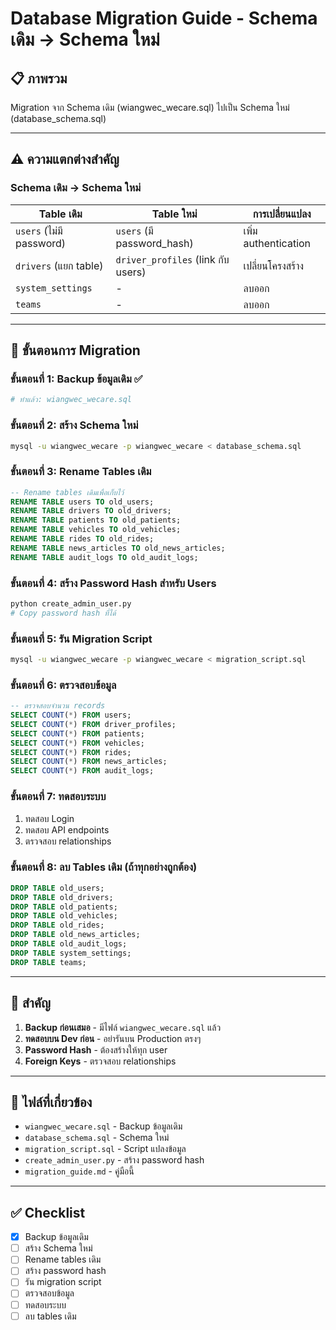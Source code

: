 # Database Migration Guide - Schema เดิม → Schema ใหม่

## 📋 ภาพรวม

Migration จาก Schema เดิม (wiangwec_wecare.sql) ไปเป็น Schema ใหม่ (database_schema.sql)

---

## ⚠️ ความแตกต่างสำคัญ

### Schema เดิม → Schema ใหม่

| Table เดิม | Table ใหม่ | การเปลี่ยนแปลง |
|------------|-----------|----------------|
| `users` (ไม่มี password) | `users` (มี password_hash) | เพิ่ม authentication |
| `drivers` (แยก table) | `driver_profiles` (link กับ users) | เปลี่ยนโครงสร้าง |
| `system_settings` | - | ลบออก |
| `teams` | - | ลบออก |

---

## 🚀 ขั้นตอนการ Migration

### ขั้นตอนที่ 1: Backup ข้อมูลเดิม ✅

```bash
# ทำแล้ว: wiangwec_wecare.sql
```

### ขั้นตอนที่ 2: สร้าง Schema ใหม่

```bash
mysql -u wiangwec_wecare -p wiangwec_wecare < database_schema.sql
```

### ขั้นตอนที่ 3: Rename Tables เดิม

```sql
-- Rename tables เดิมเพื่อเก็บไว้
RENAME TABLE users TO old_users;
RENAME TABLE drivers TO old_drivers;
RENAME TABLE patients TO old_patients;
RENAME TABLE vehicles TO old_vehicles;
RENAME TABLE rides TO old_rides;
RENAME TABLE news_articles TO old_news_articles;
RENAME TABLE audit_logs TO old_audit_logs;
```

### ขั้นตอนที่ 4: สร้าง Password Hash สำหรับ Users

```bash
python create_admin_user.py
# Copy password hash ที่ได้
```

### ขั้นตอนที่ 5: รัน Migration Script

```bash
mysql -u wiangwec_wecare -p wiangwec_wecare < migration_script.sql
```

### ขั้นตอนที่ 6: ตรวจสอบข้อมูล

```sql
-- ตรวจสอบจำนวน records
SELECT COUNT(*) FROM users;
SELECT COUNT(*) FROM driver_profiles;
SELECT COUNT(*) FROM patients;
SELECT COUNT(*) FROM vehicles;
SELECT COUNT(*) FROM rides;
SELECT COUNT(*) FROM news_articles;
SELECT COUNT(*) FROM audit_logs;
```

### ขั้นตอนที่ 7: ทดสอบระบบ

1. ทดสอบ Login
2. ทดสอบ API endpoints
3. ตรวจสอบ relationships

### ขั้นตอนที่ 8: ลบ Tables เดิม (ถ้าทุกอย่างถูกต้อง)

```sql
DROP TABLE old_users;
DROP TABLE old_drivers;
DROP TABLE old_patients;
DROP TABLE old_vehicles;
DROP TABLE old_rides;
DROP TABLE old_news_articles;
DROP TABLE old_audit_logs;
DROP TABLE system_settings;
DROP TABLE teams;
```

---

## 📝 สำคัญ

1. **Backup ก่อนเสมอ** - มีไฟล์ `wiangwec_wecare.sql` แล้ว
2. **ทดสอบบน Dev ก่อน** - อย่ารันบน Production ตรงๆ
3. **Password Hash** - ต้องสร้างให้ทุก user
4. **Foreign Keys** - ตรวจสอบ relationships

---

## 🔧 ไฟล์ที่เกี่ยวข้อง

- `wiangwec_wecare.sql` - Backup ข้อมูลเดิม
- `database_schema.sql` - Schema ใหม่
- `migration_script.sql` - Script แปลงข้อมูล
- `create_admin_user.py` - สร้าง password hash
- `migration_guide.md` - คู่มือนี้

---

## ✅ Checklist

- [x] Backup ข้อมูลเดิม
- [ ] สร้าง Schema ใหม่
- [ ] Rename tables เดิม
- [ ] สร้าง password hash
- [ ] รัน migration script
- [ ] ตรวจสอบข้อมูล
- [ ] ทดสอบระบบ
- [ ] ลบ tables เดิม
